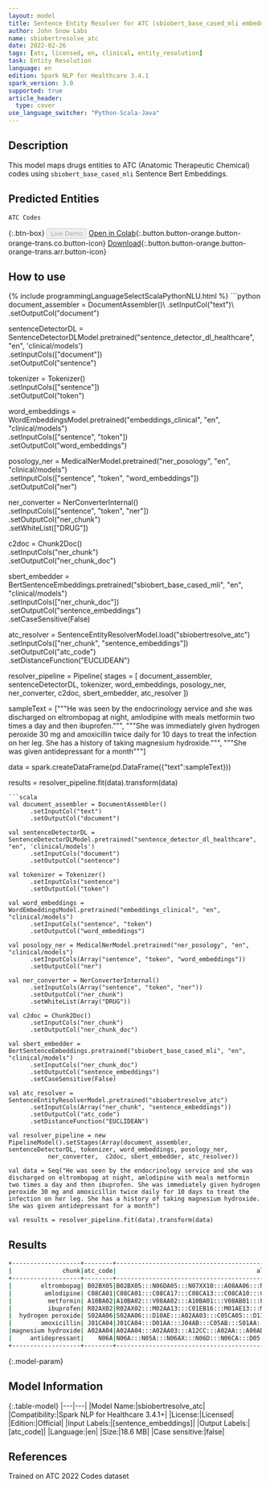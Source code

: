```yaml
---
layout: model
title: Sentence Entity Resolver for ATC (sbiobert_base_cased_mli embeddings)
author: John Snow Labs
name: sbiobertresolve_atc
date: 2022-02-26
tags: [atc, licensed, en, clinical, entity_resolution]
task: Entity Resolution
language: en
edition: Spark NLP for Healthcare 3.4.1
spark_version: 3.0
supported: true
article_header:
  type: cover
use_language_switcher: "Python-Scala-Java"
---
```


## Description

This model maps drugs entities to ATC (Anatomic Therapeutic Chemical) codes using `sbiobert_base_cased_mli` Sentence Bert Embeddings.

## Predicted Entities

`ATC Codes`

{:.btn-box}
<button class="button button-orange" disabled>Live Demo</button>
[Open in Colab](https://colab.research.google.com/github/JohnSnowLabs/spark-nlp-workshop/blob/master/tutorials/Certification_Trainings/Healthcare/3.Clinical_Entity_Resolvers.ipynb){:.button.button-orange.button-orange-trans.co.button-icon}
[Download](https://s3.amazonaws.com/auxdata.johnsnowlabs.com/clinical/models/sbiobertresolve_atc_en_3.4.1_3.0_1645902755788.zip){:.button.button-orange.button-orange-trans.arr.button-icon}

## How to use



<div class="tabs-box" markdown="1">
{% include programmingLanguageSelectScalaPythonNLU.html %}
```python
document_assembler = DocumentAssembler()\
      .setInputCol("text")\
      .setOutputCol("document")

sentenceDetectorDL = SentenceDetectorDLModel.pretrained("sentence_detector_dl_healthcare", "en", 'clinical/models') \
      .setInputCols(["document"]) \
      .setOutputCol("sentence")

tokenizer = Tokenizer()\
      .setInputCols(["sentence"])\
      .setOutputCol("token")

word_embeddings = WordEmbeddingsModel.pretrained("embeddings_clinical", "en", "clinical/models")\
      .setInputCols(["sentence", "token"])\
      .setOutputCol("word_embeddings")

posology_ner = MedicalNerModel.pretrained("ner_posology", "en", "clinical/models") \
      .setInputCols(["sentence", "token", "word_embeddings"]) \
      .setOutputCol("ner")

ner_converter = NerConverterInternal() \
      .setInputCols(["sentence", "token", "ner"]) \
      .setOutputCol("ner_chunk")\
      .setWhiteList(["DRUG"])

c2doc = Chunk2Doc()\
      .setInputCols("ner_chunk")\
      .setOutputCol("ner_chunk_doc") 

sbert_embedder = BertSentenceEmbeddings.pretrained("sbiobert_base_cased_mli", "en", "clinical/models")\
      .setInputCols(["ner_chunk_doc"])\
      .setOutputCol("sentence_embeddings")\
      .setCaseSensitive(False)
    
atc_resolver = SentenceEntityResolverModel.load("sbiobertresolve_atc")\
      .setInputCols(["ner_chunk", "sentence_embeddings"]) \
      .setOutputCol("atc_code")\
      .setDistanceFunction("EUCLIDEAN")
    
resolver_pipeline = Pipeline(
    stages = [
        document_assembler,
        sentenceDetectorDL,
        tokenizer,
        word_embeddings,
        posology_ner,
        ner_converter,
        c2doc,
        sbert_embedder,
        atc_resolver
  ])

sampleText = ["""He was seen by the endocrinology service and she was discharged on eltrombopag at night, amlodipine with meals metformin two times a day and then ibuprofen.""",
              """She was immediately given hydrogen peroxide 30 mg and amoxicillin twice daily for 10 days to treat the infection on her leg. She has a history of taking magnesium hydroxide.""",
              """She was given antidepressant for a month"""]

data = spark.createDataFrame(pd.DataFrame({"text":sampleText}))

results = resolver_pipeline.fit(data).transform(data)
```
```scala
val document_assembler = DocumentAssembler()
      .setInputCol("text")
      .setOutputCol("document")

val sentenceDetectorDL = SentenceDetectorDLModel.pretrained("sentence_detector_dl_healthcare", "en", 'clinical/models')
      .setInputCols("document")
      .setOutputCol("sentence")

val tokenizer = Tokenizer()
      .setInputCols("sentence")
      .setOutputCol("token")

val word_embeddings = WordEmbeddingsModel.pretrained("embeddings_clinical", "en", "clinical/models")
      .setInputCols("sentence", "token")
      .setOutputCol("word_embeddings")

val posology_ner = MedicalNerModel.pretrained("ner_posology", "en", "clinical/models")
      .setInputCols(Array("sentence", "token", "word_embeddings"))
      .setOutputCol("ner")

val ner_converter = NerConverterInternal()
      .setInputCols(Array("sentence", "token", "ner"))
      .setOutputCol("ner_chunk")
      .setWhiteList(Array("DRUG"))

val c2doc = Chunk2Doc()
      .setInputCols("ner_chunk")
      .setOutputCol("ner_chunk_doc") 

val sbert_embedder = BertSentenceEmbeddings.pretrained("sbiobert_base_cased_mli", "en", "clinical/models")
      .setInputCols("ner_chunk_doc")
      .setOutputCol("sentence_embeddings")
      .setCaseSensitive(False)
    
val atc_resolver = SentenceEntityResolverModel.pretrained("sbiobertresolve_atc")
      .setInputCols(Array("ner_chunk", "sentence_embeddings"))
      .setOutputCol("atc_code")
      .setDistanceFunction("EUCLIDEAN")
    
val resolver_pipeline = new PipelineModel().setStages(Array(document_assembler, sentenceDetectorDL, tokenizer, word_embeddings, posology_ner, 
           ner_converter,  c2doc, sbert_embedder, atc_resolver))

val data = Seq("He was seen by the endocrinology service and she was discharged on eltrombopag at night, amlodipine with meals metformin two times a day and then ibuprofen. She was immediately given hydrogen peroxide 30 mg and amoxicillin twice daily for 10 days to treat the infection on her leg. She has a history of taking magnesium hydroxide. She was given antidepressant for a month")

val results = resolver_pipeline.fit(data).transform(data)

```
</div>

## Results

```bash
+-------------------+--------+--------------------------------------------------+--------------------------------------------------+----------------------------------------+
|              chunk|atc_code|                                       all_k_codes|                                       resolutions|                        all_k_aux_labels|
+-------------------+--------+--------------------------------------------------+--------------------------------------------------+----------------------------------------+
|        eltrombopag| B02BX05|B02BX05:::N06DA05:::N07XX10:::A08AA06:::N06AB09...|eltrombopag; oral:::ipidacrine:::laquinimod:::e...|ATC 5th:::ATC 5th:::ATC 5th:::ATC 5th...|
|         amlodipine| C08CA01|C08CA01:::C08CA17:::C08CA13:::C08CA10:::C07FB12...|amlodipine; oral:::levamlodipine; oral:::lercan...|ATC 5th:::ATC 5th:::ATC 5th:::ATC 5th...|
|          metformin| A10BA02|A10BA02:::V08AA02:::A10BA01:::V08AB01:::P02BB01...|metformin; oral:::metrizoic acid:::phenformin; ...|ATC 5th:::ATC 5th:::ATC 5th:::ATC 5th...|
|          ibuprofen| R02AX02|R02AX02:::M02AA13:::C01EB16:::M01AE13:::M01AE15...|ibuprofen; oral:::ibuprofen; topical:::ibuprofe...|ATC 5th:::ATC 5th:::ATC 5th:::ATC 5th...|
|  hydrogen peroxide| S02AA06|S02AA06:::D10AE:::A02AA03:::C05CA05:::D11AX25::...|hydrogen peroxide; otic:::Peroxides:::magnesium...|ATC 5th:::ATC 4th:::ATC 5th:::ATC 5th...|
|        amoxicillin| J01CA04|J01CA04:::D01AA:::J04AB:::C05AB:::S01AA:::J02AA...|amoxicillin; systemic:::Antibiotics:::Antibioti...|ATC 5th:::ATC 4th:::ATC 4th:::ATC 4th...|
|magnesium hydroxide| A02AA04|A02AA04:::A02AA03:::A12CC:::A02AA:::A06AD04:::G...|magnesium hydroxide; oral (magnesium compounds)...|ATC 5th:::ATC 5th:::ATC 4th:::ATC 4th...|
|     antidepressant|    N06A|N06A:::N05A:::N06AX:::N06D:::N06CA:::D05:::N04A...|ANTIDEPRESSANTS:::ANTIPSYCHOTICS:::Other antide...|ATC 3rd:::ATC 3rd:::ATC 4th:::ATC 3rd...|
+-------------------+--------+--------------------------------------------------+--------------------------------------------------+----------------------------------------+

```

{:.model-param}
## Model Information

{:.table-model}
|---|---|
|Model Name:|sbiobertresolve_atc|
|Compatibility:|Spark NLP for Healthcare 3.4.1+|
|License:|Licensed|
|Edition:|Official|
|Input Labels:|[sentence_embeddings]|
|Output Labels:|[atc_code]|
|Language:|en|
|Size:|18.6 MB|
|Case sensitive:|false|

## References

Trained on ATC 2022 Codes dataset